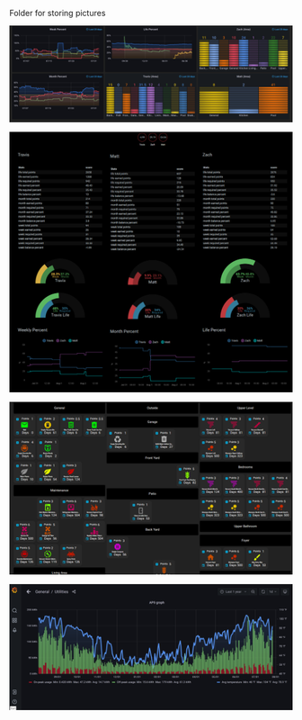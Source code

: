 Folder for storing pictures



![Chore Data Graph](https://github.com/Travis-Prall/resume/blob/main/pics/chore_data.png "Chore Data")

![Task Front End](https://github.com/Travis-Prall/resume/blob/main/pics/chore_front_end.png "Task Front End")

![Task List](https://github.com/Travis-Prall/resume/blob/main/pics/chore_list.png "Task List")

![Grafana](https://github.com/Travis-Prall/resume/blob/main/pics/grafana_ac_data.png "Grafana AC Graph")
